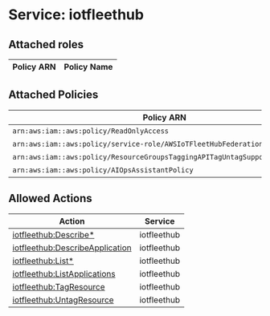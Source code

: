 # Service: iotfleethub

## Attached roles

| Policy ARN | Policy Name |
|------------|-------------|
## Attached Policies

| Policy ARN | Policy Name |
|------------|-------------|
| `arn:aws:iam::aws:policy/ReadOnlyAccess` | [ReadOnlyAccess](../policies.md#readonlyaccess) |
| `arn:aws:iam::aws:policy/service-role/AWSIoTFleetHubFederationAccess` | [AWSIoTFleetHubFederationAccess](../policies.md#awsiotfleethubfederationaccess) |
| `arn:aws:iam::aws:policy/ResourceGroupsTaggingAPITagUntagSupportedResources` | [ResourceGroupsTaggingAPITagUntagSupportedResources](../policies.md#resourcegroupstaggingapitaguntagsupportedresources) |
| `arn:aws:iam::aws:policy/AIOpsAssistantPolicy` | [AIOpsAssistantPolicy](../policies.md#aiopsassistantpolicy) |

## Allowed Actions

| Action | Service |
|--------|---------|
| [iotfleethub:Describe*](../actions.md#iotfleethub:describeall) | iotfleethub |
| [iotfleethub:DescribeApplication](../actions.md#iotfleethub:describeapplication) | iotfleethub |
| [iotfleethub:List*](../actions.md#iotfleethub:listall) | iotfleethub |
| [iotfleethub:ListApplications](../actions.md#iotfleethub:listapplications) | iotfleethub |
| [iotfleethub:TagResource](../actions.md#iotfleethub:tagresource) | iotfleethub |
| [iotfleethub:UntagResource](../actions.md#iotfleethub:untagresource) | iotfleethub |